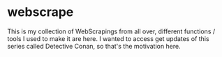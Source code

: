 # webscrape
This is my collection of WebScrapings from all over, 
different functions / tools I used to make it are here.
I wanted to access get updates of this series called Detective Conan, so that's the motivation here.
